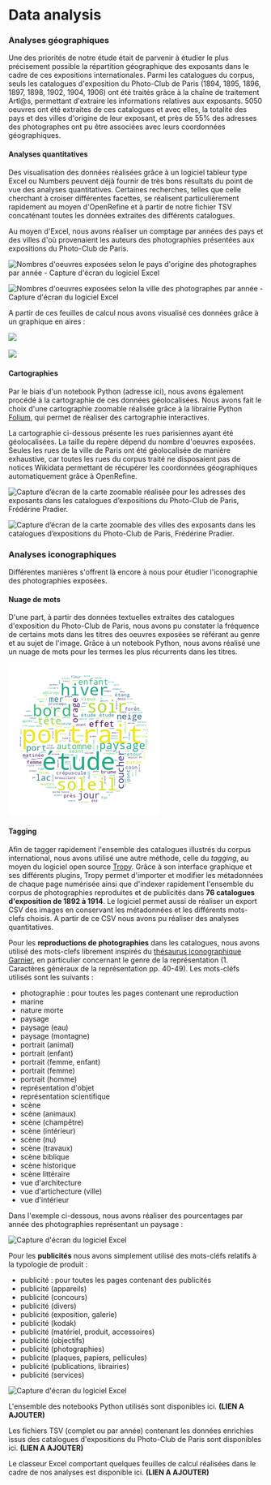 # Data analysis

### Analyses géographiques

Une des priorités de notre étude était de parvenir à étudier le plus précisement possible la répartition géographique des exposants dans le cadre de ces expositions internationales. Parmi les catalogues du corpus, seuls les catalogues d'exposition du Photo-Club de Paris (1894, 1895, 1896, 1897, 1898, 1902, 1904, 1906) ont été traités grâce à la chaîne de traitement Artl@s, permettant d'extraire les informations relatives aux exposants. 5050 oeuvres ont été extraites de ces catalogues et avec elles, la totalité des pays et des villes d'origine de leur exposant, et près de 55% des adresses des photographes ont pu être associées avec leurs coordonnées géographiques.&#x20;

#### Analyses quantitatives

Des visualisation des données réalisées grâce à un logiciel tableur type Excel ou Numbers peuvent déjà fournir de très bons résultats du point de vue des analyses quantitatives. Certaines recherches, telles que celle cherchant à croiser différentes facettes, se réalisent particulièrement rapidement au moyen d'OpenRefine et à partir de notre fichier TSV concaténant toutes les données extraites des différents catalogues.

Au moyen d'Excel, nous avons réaliser un comptage par années des pays et des villes d'où provenaient les auteurs des photographies présentées aux expositions du Photo-Club de Paris.

![Nombres d'oeuvres exposées selon le pays d'origine des photographes par année - Capture d'écran du logiciel Excel](../.gitbook/assets/excel\_pays.png)

![Nombres d'oeuvres exposées selon la ville des photographes par année - Capture d'écran du logiciel Excel](../.gitbook/assets/excel\_villes.png)

A partir de ces feuilles de calcul nous avons visualisé ces données grâce à un graphique en aires :&#x20;

![](../.gitbook/assets/total\_pays\_3.png)

![](../.gitbook/assets/total\_ville\_30\_2.png)

#### Cartographies

Par le biais d'un notebook Python (adresse ici), nous avons également procédé à la cartographie de ces données géolocalisées. Nous avons fait le choix d'une cartographie zoomable réalisée grâce à la librairie Python [Folium](http://python-visualization.github.io/folium/modules.html), qui permet de réaliser des cartographie interactives.

La cartographie ci-dessous présente les rues parisiennes ayant été géolocalisées. La taille du repère dépend du nombre d'oeuvres exposées. Seules les rues de la ville de Paris ont été géolocalisée de manière exhaustive, car toutes les rues du corpus traité ne disposaient pas de notices Wikidata permettant de récupérer les coordonnées géographiques automatiquement grâce à OpenRefine.&#x20;

![Capture d’écran de la carte zoomable réalisée pour les adresses des exposants dans les catalogues d’expositions du Photo-Club de Paris, Frédérine Pradier.](../.gitbook/assets/map\_paris.png)

![Capture d’écran de la carte zoomable des villes des exposants dans les catalogues d’expositions du Photo-Club de Paris, Frédérine Pradier.](../.gitbook/assets/map\_cities.png)

### Analyses iconographiques

Différentes manières s'offrent là encore à nous pour étudier l'iconographie des photographies exposées.

#### Nuage de mots

D'une part, à partir des données textuelles extraites des catalogues d'exposition du Photo-Club de Paris, nous avons pu constater la fréquence de certains mots dans les titres des oeuvres exposées se référant au genre et au sujet de l'image. Grâce à un notebook Python, nous avons réalisé une un nuage de mots pour les termes les plus récurrents dans les titres.&#x20;

![Nuages de mots basé sur l'ensemble des titres des expositions (1894-1906), Frédérine Pradier.](../.gitbook/assets/wordcloud.png)

#### Tagging

Afin de tagger rapidement l'ensemble des catalogues illustrés du corpus international, nous avons utilisé une autre méthode, celle du _tagging_, au moyen du logiciel open source [Tropy](https://www.tropy.org). Grâce à son interface graphique et ses différents plugins, Tropy permet d'importer et modifier les métadonnées de chaque page numérisée ainsi que d'indexer rapidement l'ensemble du corpus de photographies reproduites et de publicités dans **76 catalogues d'exposition de 1892 à 1914**. Le logiciel permet aussi de réaliser un export CSV des images en conservant les métadonnées et les différents mots-clefs choisis. A partir de ce CSV nous avons pu réaliser des analyses quantitatives.&#x20;

Pour les **reproductions de photographies** dans les catalogues, nous avons utilisé des mots-clefs librement inspirés du [thésaurus iconographique Garnier](https://www.culture.gouv.fr/Thematiques/Musees/Pour-les-professionnels/Conserver-et-gerer-les-collections/Informatiser-les-collections-d-un-musee-de-France/Vocabulaires-scientifiques-du-Service-des-musees-de-France/Thesaurus-iconographique-systeme-descriptif-des-representations-de-Francois-Garnier), en particulier concernant le genre de la représentation (1. Caractères généraux de la représentation pp. 40-49). Les mots-cléfs utilisés sont les suivants :&#x20;

* photographie : pour toutes les pages contenant une reproduction
* marine&#x20;
* nature morte&#x20;
* paysage
* paysage (eau)
* paysage (montagne)
* portrait (animal)
* portrait (enfant)
* portrait (femme, enfant)
* portrait (femme)
* portrait (homme)
* représentation d'objet&#x20;
* représentation scientifique
* scène
* scène (animaux)
* scène (champêtre)
* scène (intérieur)
* scène (nu)
* scène (travaux)
* scène biblique
* scène historique
* scène littéraire
* vue d'architecture
* vue d'artichecture (ville)
* vue d'intérieur&#x20;

Dans l'exemple ci-dessous, nous avons réaliser des pourcentages par année des photographies représentant un paysage :&#x20;

![Capture d'écran du logiciel Excel](../.gitbook/assets/excel\_paysage.png)

Pour les **publicités** nous avons simplement utilisé des mots-cléfs relatifs à la typologie de produit :&#x20;

* publicité : pour toutes les pages contenant des publicités
* publicité (appareils)
* publicité (concours)
* publicité (divers)
* publicité (exposition, galerie)
* publicité (kodak)
* publicité (matériel, produit, accessoires)
* publicité (objectifs)
* publicité (photographies)
* publicité (plaques, papiers, pellicules)
* publicité (publications, librairies)
* publicité (services)&#x20;

![Capture d'écran du logiciel Excel](../.gitbook/assets/excel\_pub.png)

L'ensemble des notebooks Python utilisés sont disponibles ici. **(LIEN A AJOUTER)**

Les fichiers TSV (complet ou par année) contenant les données enrichies issus des catalogues d'expositions du Photo-Club de Paris sont disponibles ici.  **(LIEN A AJOUTER)**

Le classeur Excel comportant quelques feuilles de calcul réalisées dans le cadre de nos analyses est disponible ici. **(LIEN A AJOUTER)**
